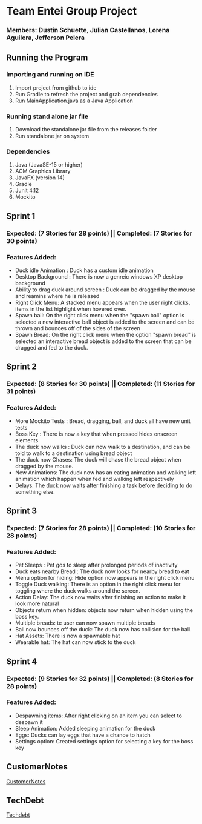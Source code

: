 # Team Entei Group Project
### Members: Dustin Schuette, Julian Castellanos, Lorena Aguilera, Jefferson Pelera

## Running the Program
### Importing and running on IDE
<ol>
  <li> Import project from github to ide </li>
   <li> Run Gradle to refresh the project and grab dependencies </li>
   <li> Run MainApplication.java as a Java Application </li>
</ol>

### Running stand alone jar file
<ol>
  <li> Download the standalone jar file from the releases folder</li>
  <li> Run standalone jar on system </li>
</ol>

### Dependencies 
<ol>
  <li> Java (JavaSE-15 or higher) </li>
  <li> ACM Graphics Library </li>
  <li> JavaFX (version 14) </li>
  <li> Gradle </li>
  <li> Junit 4.12 </li>
  <li> Mockito </li>
</ol>
  

## Sprint 1
### Expected: (7 Stories for 28 points) || Completed: (7 Stories for 30 points)
### Features Added:
<ul>
  <li> Duck idle Animation : Duck has a custom idle animation </li>
  <li> Desktop Background : There is now a genreic windows XP desktop background </li>
  <li> Ability to drag duck around screen : Duck can be dragged by the mouse and reamins where he is released</li>
  <li> Right Click Menu: A stacked menu appears when the user right clicks, items in the list highlight when hovered over.</li>
  <li> Spawn ball: On the right click menu when the "spawn ball" option is selected a new interactive ball object is added to the screen and can be thrown and bounces off of the sides of the screen</li>
  <li> Spawn Bread: On the right click menu when the option "spawn bread" is selected an interactive bread object is added to the screen that can be dragged and fed to the duck. </li>
 </ul>
 
## Sprint 2
### Expected: (8 Stories for 30 points) || Completed: (11 Stories for 31 points)
### Features Added:
<ul>
  <li> More Mockito Tests : Bread, dragging, ball, and duck all have new unit tests </li>
  <li> Boss Key : There is now a key that when pressed hides onscreen elements </li>
  <li> The duck now walks : Duck can now walk to a destination, and can be told to walk to a destination using bread object</li>
  <li> The duck now Chases: The duck will chase the bread object when dragged by the mouse.</li>
  <li> New Animations: The duck now has an eating animation and walking left animation which happen when fed and walking left respectively</li>
  <li> Delays: The duck now waits after finishing a task before deciding to do something else. </li>
 </ul>
 
 ## Sprint 3
### Expected: (7 Stories for 28 points) || Completed: (10 Stories for 28 points)
### Features Added:
<ul>
  <li> Pet Sleeps : Pet gos to sleep after prolonged periods of inactivity</li>
  <li> Duck eats nearby Bread : The duck now looks for nearby bread to eat </li>
  <li> Menu option for hiding: Hide option now appears in the right click menu</li>
  <li> Toggle Duck walking: There is an option in the right click menu for toggling where the duck walks around the screen.</li>
  <li> Action Delay: The duck now waits after finishing an action to make it look more natural</li>
  <li> Objects return when hidden: objects now return when hidden using the boss key. </li>
  <li> Multiple breads: te user can now spawn multiple breads </li>
  <li> Ball now bounces off the duck: The duck now has collision for the ball. </li>
  <li> Hat Assets: There is now a spawnable hat </li>
  <li> Wearable hat: The hat can now stick to the duck </li>
 </ul>

 ## Sprint 4
### Expected: (9 Stories for 32 points) || Completed: (8 Stories for 28 points)
### Features Added:
<ul>
  <li> Despawning items: After right clicking on an item you can select to despawn it</li>
  <li> Sleep Animation: Added sleeping animation for the duck</li>
  <li> Eggs: Ducks can lay eggs that have a chance to hatch</li>
  <li> Settings option: Created settings option for selecting a key for the boss key</li>
 </ul>

## CustomerNotes
[CustomerNotes](CustomerNotes.md)

## TechDebt

[Techdebt](TechDebt.md)

